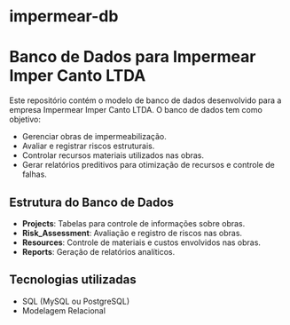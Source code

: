 # impermear-db
# Banco de Dados para Impermear Imper Canto LTDA

Este repositório contém o modelo de banco de dados desenvolvido para a empresa Impermear Imper Canto LTDA. O banco de dados tem como objetivo:
- Gerenciar obras de impermeabilização.
- Avaliar e registrar riscos estruturais.
- Controlar recursos materiais utilizados nas obras.
- Gerar relatórios preditivos para otimização de recursos e controle de falhas.

## Estrutura do Banco de Dados
- **Projects**: Tabelas para controle de informações sobre obras.
- **Risk_Assessment**: Avaliação e registro de riscos nas obras.
- **Resources**: Controle de materiais e custos envolvidos nas obras.
- **Reports**: Geração de relatórios analíticos.

## Tecnologias utilizadas
- SQL (MySQL ou PostgreSQL)
- Modelagem Relacional
